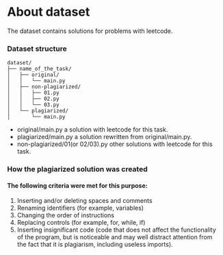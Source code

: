 # About dataset

The dataset contains solutions for problems with leetcode.

### Dataset structure

```
dataset/
├── name_of_the_task/
│   ├── original/
│   │   └── main.py
│   ├── non-plagiarized/
│   │   ├── 01.py
│   │   ├── 02.py
│   │   └── 03.py
│   └── plagiarized/
│       └── main.py
```

- original/main.py a solution with leetcode for this task.
- plagiarized/main.py a solution rewritten from original/main.py.
- non-plagiarized/01(or 02/03).py other solutions with leetcode for this task.

### How the plagiarized solution was created
#### The following criteria were met for this purpose:
1. Inserting and/or deleting spaces and comments
2. Renaming identifiers (for example, variables)
3. Changing the order of instructions
4. Replacing controls (for example, for, while, if)
5. Inserting insignificant code (code that does not affect the functionality of the program, but is noticeable and may well distract attention from the fact that it is plagiarism, including useless imports).
